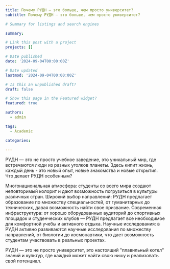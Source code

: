 ```yaml
---
title: Почему РУДН — это больше, чем просто университет?
subtitle: Почему РУДН — это больше, чем просто университет?

# Summary for listings and search engines

summary:

# Link this post with a project
projects: []

# Date published
date: '2024-09-04T00:00:00Z'

# Date updated
lastmod: '2024-09-04T00:00:00Z'

# Is this an unpublished draft?
draft: false

# Show this page in the Featured widget?
featured: true

authors:
  - admin

tags:
  - Academic

categories:
  
---
```


РУДН — это не просто учебное заведение, это уникальный мир, где встречаются люди из разных уголков планеты. Здесь кипит жизнь, каждый день - это новый опыт, новые знакомства и новые открытия.
Что делает РУДН особенным?

Многонациональная атмосфера: студенты со всего мира создают неповторимый колорит и дают возможность погрузиться в культуры различных стран.
Широкий выбор направлений: РУДН предлагает образование по множеству специальностей, от гуманитарных до технических, давая возможность найти свое призвание.
Современная инфраструктура: от хорошо оборудованных аудиторий до спортивных площадок и студенческих клубов — РУДН предлагает все необходимое для комфортной учебы и активного отдыха.
Научные исследования: в РУДН активно развиваются научные исследования по множеству направлений, от биологии до космонавтики, что дает возможность студентам участвовать в реальных проектах.

РУДН — это не просто университет, это настоящий "плавильный котел" знаний и культур, где каждый может найти свою нишу и реализовать свой потенциал.

